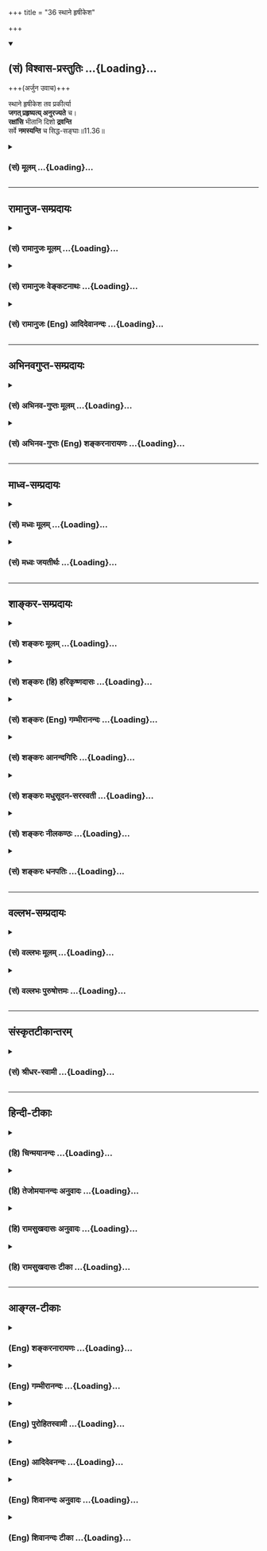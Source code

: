 +++
title = "36 स्थाने हृषीकेश"

+++
<div class="js_include" newlevelforh1="2" title="(सं) विश्वास-प्रस्तुतिः" unfilled url="/mahAbhAratam/shlokashaH/06-bhIShma-parva/03-bhagavad-gItA-parva/saMskRtam/vishvAsa-prastutiH/11_vishva-rUpa-darshana/36_sthAne_hRShIkesha.md">
<details open><summary><h2>(सं) विश्वास-प्रस्तुतिः ...{Loading}...</h2></summary>

+++(अर्जुन उवाच)+++

स्थाने हृषीकेश तव प्रकीर्त्या  
**जगत् प्रहृष्यत्य् अनुरज्यते** च।  
**रक्षांसि** भीतानि दिशो **द्रवन्ति**  
सर्वे **नमस्यन्ति** च सिद्ध-सङ्घाः॥11.36॥
</details>
</div>
<div class="js_include collapsed" newlevelforh1="3" title="(सं) मूलम्" unfilled url="/mahAbhAratam/shlokashaH/06-bhIShma-parva/03-bhagavad-gItA-parva/saMskRtam/mUlam/11_vishva-rUpa-darshana/36_sthAne_hRShIkesha.md">
<details><summary><h3>(सं) मूलम् ...{Loading}...</h3></summary>

अर्जुन उवाच  
स्थाने हृषीकेश तव प्रकीर्त्या  
जगत् प्रहृष्यत्यनुरज्यते च।  
रक्षांसि भीतानि दिशो द्रवन्ति  
सर्वे नमस्यन्ति च सिद्धसङ्घाः।।11.36।।
</details>
</div>


_________________
## रामानुज-सम्प्रदायः
<div class="js_include collapsed" newlevelforh1="3" title="(सं) रामानुजः मूलम्" unfilled url="/mahAbhAratam/shlokashaH/06-bhIShma-parva/03-bhagavad-gItA-parva/saMskRtam/rAmAnujaH/mUlam/11_vishva-rUpa-darshana/36_sthAne_hRShIkesha.md">
<details><summary><h3>(सं) रामानुजः मूलम् ...{Loading}...</h3></summary>

।।11.36।। अर्जुन उवाच -- **स्थाने** युक्तम्; यद् एतद् युद्धदिदृक्षया
आगतम् अशेषं देवगन्धर्वसिद्धयक्षविद्याधरकिन्नरकिंपुरुषादिकं **जगत्**
त्वत्प्रसादात् त्वां सर्वेश्वरम् अवलोक्य **तव प्रकीर्त्या** सर्वं
**प्रहृष्यति अनुरज्यते च।** यत् च त्वाम् अवलोक्य **रक्षांसि भीतानि**
सर्वा **दिशः प्रद्रवन्ति सर्वे सिद्धसंघाः** सिद्धाद्यनुकूलसंघाः
**नमस्यन्ति च** तद् एतत् सर्वं युक्तम् इति पूर्वेण सम्बन्धः। युक्ततां एव
उपपादयति --

</details>
</div>
<div class="js_include collapsed" newlevelforh1="3" title="(सं) रामानुजः वेङ्कटनाथः" unfilled url="/mahAbhAratam/shlokashaH/06-bhIShma-parva/03-bhagavad-gItA-parva/saMskRtam/rAmAnujaH/venkaTanAthaH/11_vishva-rUpa-darshana/36_sthAne_hRShIkesha.md">
<details><summary><h3>(सं) रामानुजः वेङ्कटनाथः ...{Loading}...</h3></summary>

  
  
।।11.36।। स्थाने हृषीकेष इति श्लोकः श्रीविष्णुपञ्जरादिषु विनियुक्तो
मन्त्रः प्रसिद्धः। स्थाने इत्यस्य
अधिकरणार्थताप्रतीतिव्युदासायाहयुक्तमिति। अत्र जगच्छब्दविवक्षितार्थं तस्य
प्रकीर्तिमूलप्रहर्षनिदानं च व्यनक्तियदेतदिति। प्रहृष्यति इत्यनेन
प्रियातिथिलाभादाविवाक्षिमनः प्रीतिर्विवक्षिता। अनुरज्यते इति तु
पित्रादिषु पुत्रादेरिव स्नेह इत्यपुनरुक्तिः। त्वामवलोक्येत्यनेन रक्षसां
भीतिहेतुप्रदर्शनम्। प्रकीर्त्या इत्यस्यानुषङ्गस्तु विरुद्धत्वादयुक्तः।
अन्यकर्तृकप्रकीर्त्येति तु कल्पनागौरवम्। अवलोकनं तुवीक्षन्ते त्वा
\[11।22\] इति देवासुरादीनां सर्वेषामुक्तमिति भावः।
सिद्धशब्दोऽत्रानुकूलवर्गप्रदर्शनार्थ इत्यभिप्रायेणसिद्धाद्यनुकूलसङ्घा
इत्युक्तम्।  
  

</details>
</div>
<div class="js_include collapsed" newlevelforh1="3" title="(सं) रामानुजः (Eng) आदिदेवानन्दः" unfilled url="/mahAbhAratam/shlokashaH/06-bhIShma-parva/03-bhagavad-gItA-parva/saMskRtam/rAmAnujaH/english/AdidevAnandaH/11_vishva-rUpa-darshana/36_sthAne_hRShIkesha.md">
<details><summary><h3>(सं) रामानुजः (Eng) आदिदेवानन्दः ...{Loading}...</h3></summary>

11.36 Arjuna said: 'Sthane' means rightly or it is but proper. It is but proper that the whole world of gods, Gandharvas, Siddhas, Yaksas,
Kinnaras, Kimpurusas, etc., who have foregathered with a desire to see the battle, should be delighted with You and love You after beholding You by Your grace. You are the Lord of all. Rightly after beholding You,
the Raksasas flee in fear on all sides, and rightly all the host of Siddhas, namely, the host of Siddhas who are favourable to You, pay their homage to You. The connection with what was said earlier is that all this is as it ought to be. He further proceeds to explain how all this is right:

</details>
</div>


_________________
## अभिनवगुप्त-सम्प्रदायः
<div class="js_include collapsed" newlevelforh1="3" title="(सं) अभिनव-गुप्तः मूलम्" unfilled url="/mahAbhAratam/shlokashaH/06-bhIShma-parva/03-bhagavad-gItA-parva/saMskRtam/abhinava-guptaH/mUlam/11_vishva-rUpa-darshana/36_sthAne_hRShIkesha.md">
<details><summary><h3>(सं) अभिनव-गुप्तः मूलम् ...{Loading}...</h3></summary>

।।11.36।। स्थाने इति। प्रकीर्त्यां +++(S प्रकीर्तिः प्रकीर्तनम्)+++ ;
प्रकीर्तनेन।

</details>
</div>
<div class="js_include collapsed" newlevelforh1="3" title="(सं) अभिनव-गुप्तः (Eng) शङ्करनारायणः" unfilled url="/mahAbhAratam/shlokashaH/06-bhIShma-parva/03-bhagavad-gItA-parva/saMskRtam/abhinava-guptaH/english/shankaranArAyaNaH/11_vishva-rUpa-darshana/36_sthAne_hRShIkesha.md">
<details><summary><h3>(सं) अभिनव-गुप्तः (Eng) शङ्करनारायणः ...{Loading}...</h3></summary>

11.36 Sthane etc. By high glory : by highly singing the glory.

</details>
</div>


_________________
## माध्व-सम्प्रदायः
<div class="js_include collapsed" newlevelforh1="3" title="(सं) मध्वः मूलम्" unfilled url="/mahAbhAratam/shlokashaH/06-bhIShma-parva/03-bhagavad-gItA-parva/saMskRtam/madhvaH/mUlam/11_vishva-rUpa-darshana/36_sthAne_hRShIkesha.md">
<details><summary><h3>(सं) मध्वः मूलम् ...{Loading}...</h3></summary>

।।11.36।। यदेतद्वक्ष्यमाणं तत्स्थाने युक्तमेवेत्यर्थः।
अग्नीषोमाद्यन्तर्यामितया जगद्धर्षणादेर्हृषीकेशः; केशत्वं त्वंशूनां
तन्नियतत्वादेः; प्रमाणं तुशशिसूर्यनेत्रं \[11।19\] इत्यत्रोक्तम्;
हृषीकाणामिन्द्रियाणामीशत्वाच्च हृषीकेशः; तेषां विशेषतः ईशत्वं च यः
प्राणे तिष्ठन् \[बृ.उ.3।7।16\] इत्यादौ प्रसिद्धम्। न मे हृषीकाणि
पतन्त्यसत्पथे इत्यादिप्रयोगाच्च। इतरोऽर्थो मोक्षधर्मे
सिद्धःसूर्याचन्द्रमसौ शश्वत्केशैर्मे अंशुसंज्ञितैः। बोधयन् स्थापयंश्चैव
जगदुत्पद्यते पृथक्। बोधनात्स्थापनाच्चैव जगतो हर्षसम्भवात्।
अग्नीषोमकृतैरेभिः कर्मभिः पाण्डुनन्दन। हृषीकेशो महेशानो वरदो लोकभावनः
इति च।

</details>
</div>
<div class="js_include collapsed" newlevelforh1="3" title="(सं) मध्वः जयतीर्थः" unfilled url="/mahAbhAratam/shlokashaH/06-bhIShma-parva/03-bhagavad-gItA-parva/saMskRtam/madhvaH/jayatIrthaH/11_vishva-rUpa-darshana/36_sthAne_hRShIkesha.md">
<details><summary><h3>(सं) मध्वः जयतीर्थः ...{Loading}...</h3></summary>

।।11.36।। स्थाने इत्येतत्युक्तं इत्यर्थेऽव्ययं चास्ति; अस्ति च
सप्तम्यन्तं पदं; तत्किमत्राभिप्रेतं कथं चास्यान्वयः इत्यत आह --
**यदि**ति। स्थाने विषये एवेति वा; बहुमानस्थाने त्वयीति वा योजनायां
साध्याहारत्वमिति भावः। हृषीकेशशब्दस्य प्रकृतोपयुक्तमपूर्वमर्थमाह --
**अग्नी**ति। अत्राद्येनादिशब्देन सूर्यो गृह्यते; द्वितीयेन बोधनस्थापने
अग्न्याद्यंशुभिः स्वकेशैरिति शेषः। जगद्धर्षणादेरिति बोधनस्थापनाभ्यां
जगद्धर्षणादित्यर्थः। सूर्याद्यंशूनां कथं भगवत्केशत्वं इत्यत आह --
**केशत्वं** त्विति। तन्नियतत्वतज्जन्यत्वादिना तादात्म्योक्तिरित्यत्र किं
प्रमाणं इत्यत आह -- **प्रमाणं त्वि**ति। **इत्यत्रै**तद्व्याख्यानावसरे।
अनेन वक्ष्यमाणं वाक्यं विवृतं भवति। तथा चाग्न्याद्रिषु स्थित्वा
स्वकेशनियतैस्तदंशुभिर्जगतो बोधनस्थापनाभ्यां हर्षणादित्युक्तं भवति।
हृष्यतेः कीप्रत्ययः। हृष्यो हर्षहेतवः केशा अस्येति हृषीकेशः। नानेन
प्रसिद्धोऽर्थस्त्यज्यत इति भावेन तमप्याह -- **हृषीकाणा**मिति। ननु
जगदीशस्य विशेषत इन्द्रियेशत्वं कथं इत्यत आह -- **तेषा**मिति।
पुरुषार्थोपयुक्तज्ञानक्रियाशक्तिप्रेरकत्वेनेति भावः।
हृषीकशब्दस्येन्द्रियवाचित्वं कुतः इत्यत आह -- **ने**ति। पूर्वेण
समुचितस्यास्य व्याख्यानसमर्थनहेतुत्वाच्चशब्दः। आद्येऽर्थे प्रमाणमाह --
**इतरोऽर्थ** इति। अग्निश्च। जगद्बोधयन्तः स्थापयन्तश्च पृथक् स्वावसरे
उत्पद्यन्ते उदयं गच्छन्ति सूर्यकृतैश्च। अत्रापि
पूर्ववद्बोधनादेर्हेतुहेतुमद्भावो ज्ञातव्यः। ईशानत्वादावप्युक्तो हेतुः।

</details>
</div>


_________________
## शाङ्कर-सम्प्रदायः
<div class="js_include collapsed" newlevelforh1="3" title="(सं) शङ्करः मूलम्" unfilled url="/mahAbhAratam/shlokashaH/06-bhIShma-parva/03-bhagavad-gItA-parva/saMskRtam/shankaraH/mUlam/11_vishva-rUpa-darshana/36_sthAne_hRShIkesha.md">
<details><summary><h3>(सं) शङ्करः मूलम् ...{Loading}...</h3></summary>

।।11.36।। --,**स्थाने** युक्तम्। किं तत् **तव प्रकीर्त्या**
त्वन्माहात्म्यकीर्तनेन श्रुतेन; हे **हृषीकेश;** यत् **जगत्** प्रहृष्यति
प्रहर्षम् उपैति; तत् स्थाने युक्तम्; इत्यर्थः। अथवा विषयविशेषणं स्थाने
इति। युक्तः हर्षादिविषयः भगवान्; यतः ईश्वरः सर्वात्मा सर्वभूतसुहृच्च
इति। तथा **अनुरज्यते** अनुरागं च उपैति तच्च विषये इति व्याख्येयम्।
किञ्च; **रक्षांसि भीतानि** भयाविष्टानि **दिशः द्रवन्ति** गच्छन्ति
तच्च,स्थाने विषये। **सर्वे नमस्यन्ति** नमस्कुर्वन्ति च **सिद्धसंघाः**
सिद्धानां समुदायाः कपिलादीनाम्; तच्च स्थाने।। भगवतो हर्षादिविषयत्वे हेतुं
दर्शयति --,

</details>
</div>
<div class="js_include collapsed" newlevelforh1="3" title="(सं) शङ्करः (हि) हरिकृष्णदासः" unfilled url="/mahAbhAratam/shlokashaH/06-bhIShma-parva/03-bhagavad-gItA-parva/saMskRtam/shankaraH/hindI/harikRShNadAsaH/11_vishva-rUpa-darshana/36_sthAne_hRShIkesha.md">
<details><summary><h3>(सं) शङ्करः (हि) हरिकृष्णदासः ...{Loading}...</h3></summary>

।।11.36।। अर्जुन बोला -- यह उचित ही है। वह क्या कि हे हृषीकेश आपकी
कीर्तिसे अर्थात् आपकी महिमाका कीर्तन और श्रवण करनेसे जो जगत् हर्षित हो
रहा है सो उचित ही है। अथवा स्थाने यह शब्द विषयका विशेषण भी समझा जा सकता
है। भगवान् हर्ष आदिके विषय हैं; यह मानना भी ठीक ही है; क्योंकि ईश्वर
सबका आत्मा और सब भूतोंका सुहृद् है। यहाँ ऐसी व्याख्या करनी चाहिये कि
जगत् जो भगवान्में अनुराग -- प्रेम करता है; यह उसका अनुराग करना उचित
विषयमें ही है तथा राक्षसगण भयसे युक्त हुए सब दिशाओंमें भाग रहे हैं; यह
भी ठीकठिकानेकी ही बात है। एवं समस्त कपिलादि सिद्धोंके समुदाय जो नमस्कार
कर रहे हैं; यह भी उचित विषयमें ही है।

</details>
</div>
<div class="js_include collapsed" newlevelforh1="3" title="(सं) शङ्करः (Eng) गम्भीरानन्दः" unfilled url="/mahAbhAratam/shlokashaH/06-bhIShma-parva/03-bhagavad-gItA-parva/saMskRtam/shankaraH/english/gambhIrAnandaH/11_vishva-rUpa-darshana/36_sthAne_hRShIkesha.md">
<details><summary><h3>(सं) शङ्करः (Eng) गम्भीरानन्दः ...{Loading}...</h3></summary>

11.36 Sthane, it is proper; -what is that;-that the jagat, world;
prahrsyati, becomes delighted; tava prakirtya, by Your praise, by
reciting Your greatness and hearing it. This is befitting. This is the
idea. Or, the word sthane may be taken as alifying the word 'subject'
(understood) : It is proper that the Lord is the subject of joy etc.
since the Lord is the Self of all beings and the Friend of all. So also
it (the world) anurajyate, becomes attracted, becomes drawn (by that
praise). That also is with regard to a proper subject. This is how it is
to be explained. Further, that the raksamsi, Raksasas; bhitani, stricken
with fear; dravanti, run; disah, in all directions-that also is with
regard to a proper subject. And that sarve, all; the siddha-sanghah,
groups of the Siddhas-Kapila and others; namasyanti, bow down-that also
is befitting. He points out the reason for the Lord's being the object
of delight etc.:

</details>
</div>
<div class="js_include collapsed" newlevelforh1="3" title="(सं) शङ्करः आनन्दगिरिः" unfilled url="/mahAbhAratam/shlokashaH/06-bhIShma-parva/03-bhagavad-gItA-parva/saMskRtam/shankaraH/AnandagiriH/11_vishva-rUpa-darshana/36_sthAne_hRShIkesha.md">
<details><summary><h3>(सं) शङ्करः आनन्दगिरिः ...{Loading}...</h3></summary>

।।11.36।। किं तदर्जुनो भगवन्तं प्रति सगद्गदं वचनमुक्तवानिति तदाह --
**अर्जुन इति।** विषयविशेषणत्वमेव व्यनक्ति -- **युक्त इति।** भगवतो
हर्षादिविषयत्वं युक्तमित्यत्र हेतुमाह -- **यत इति।** तव प्रकीर्त्या
हर्षवदनुरागं च गच्छति जगदित्याह -- **तथेति।** तच्चेत्यनुरागगमनम्।
रक्षःसु जगदेकदेशभूतेषु प्रतिपक्षेषु कुतो जगतो भवति
हर्षानुरागावित्याशङ्क्याह -- **किञ्चेति।** इतश्च जगतो भगवति हर्षादि
युक्तमित्याह -- **सर्व इति।**

</details>
</div>
<div class="js_include collapsed" newlevelforh1="3" title="(सं) शङ्करः मधुसूदन-सरस्वती" unfilled url="/mahAbhAratam/shlokashaH/06-bhIShma-parva/03-bhagavad-gItA-parva/saMskRtam/shankaraH/madhusUdana-sarasvatI/11_vishva-rUpa-darshana/36_sthAne_hRShIkesha.md">
<details><summary><h3>(सं) शङ्करः मधुसूदन-सरस्वती ...{Loading}...</h3></summary>

।।11.36।। अर्जुन उवाच एकादशभिः -- स्थाने इत्यादिना। स्थाने इत्यव्ययं
युक्तमित्यर्थे। हे हृषीकेश सर्वेन्द्रियप्रवर्तक;
यतस्त्वमेवमत्यन्ताद्भुतप्रभावो भक्तवत्सलश्च ततस्तव प्रकीर्त्या
प्रकृष्टया कीर्त्या निरतिशयप्राशस्त्यस्य कीर्तनेन श्रवणेन च न केवलमहमेव
प्रहृष्यामि किंतु सर्वमेव जगच्चेतनमात्रं रक्षोविरोधि प्रहृष्यति
प्रकृष्टं हर्षमाप्नोति इति यत्तत् स्थाने युक्तमेवेत्यर्थः। तथा सर्वं
जगदनुरज्यते च तद्विषयमनुरागमुपैतीति च यत्तदपि युक्तमेव। तथा रक्षांसि
भीतानि। भयाविष्टानि सन्ति दिशो द्रवन्ति सर्वासु दिक्षु पलायन्त इति
यत्तदपि युक्तमेव। तथा सर्वे सिद्धानां कपिलादीनां सङ्घा नमस्यन्ति चेति
यत्तदपि युक्तमेव। सर्वत्र तव प्रकीर्त्येत्यस्यान्वयः स्थाने इत्यस्य च।
अयं श्लोको रक्षोघ्नमन्त्रत्वेन मन्त्रशास्त्रे प्रसिद्धः।

</details>
</div>
<div class="js_include collapsed" newlevelforh1="3" title="(सं) शङ्करः नीलकण्ठः" unfilled url="/mahAbhAratam/shlokashaH/06-bhIShma-parva/03-bhagavad-gItA-parva/saMskRtam/shankaraH/nIlakaNThaH/11_vishva-rUpa-darshana/36_sthAne_hRShIkesha.md">
<details><summary><h3>(सं) शङ्करः नीलकण्ठः ...{Loading}...</h3></summary>

।।11.36।। एकादशभिः श्लोकैरर्जुन उवाच -- **स्थाने इति।** हे हृषीकेश
सर्वेन्द्रियप्रवर्तक अन्तर्यामिन्; तव प्रकीर्त्या नामसंकीर्तनेन
जगत्प्रहृष्यति यत्तत् स्थाने युक्तम्। स्थाने इत्यव्ययं युक्तमित्यर्थे।
यत्तव प्रकीर्त्या जगदनुरज्यते तदपि स्थाने युक्तम्। यत्तव प्रकीर्त्या
रक्षांसि भीतानि सन्ति दिशो द्रवन्ति पलायन्ते तदपि स्थाने युक्तम्। यच्च
त्वां सर्वे सिद्धसङ्घाः कपिलादीनां समुदायाः नमस्यन्ति तदपि स्थाने। अयं
श्लोको रक्षोघ्नमन्त्रत्वेन मन्त्रशास्त्रे प्रसिद्धः। स च
नारायणाष्टाक्षरसुदर्शनास्त्रमन्त्राभ्यां संपुटितो ज्ञेय इति रहस्यम्।

</details>
</div>
<div class="js_include collapsed" newlevelforh1="3" title="(सं) शङ्करः धनपतिः" unfilled url="/mahAbhAratam/shlokashaH/06-bhIShma-parva/03-bhagavad-gItA-parva/saMskRtam/shankaraH/dhanapatiH/11_vishva-rUpa-darshana/36_sthAne_hRShIkesha.md">
<details><summary><h3>(सं) शङ्करः धनपतिः ...{Loading}...</h3></summary>

।।11.36।। हे हृषीकेश; तव माहात्म्यप्रकीर्तनेन यज्जगत् प्रहर्षं
प्राप्नोत्यनुरागं चोपैति तत्स्थाने युक्तमित्यर्थः। यद्वा तव प्रकीर्त्या
यज्जगत्प्रहृष्यत्यनुरज्यते च तत् स्थाने हर्षादिस्थितयोग्यविषये। यतस्त्वं
हृषीकेशः सर्वेन्द्रियनियन्ता सर्वान्तर्यामी सर्वसुहृदिति सूचनार्थ
संबोधनम्। किंच यद्रक्षांसि भयाविष्टानि दिशो द्रवन्ति पलाय गच्छन्ति यच्च
सिद्धानां कपिलादीनां समुदायाः नमस्कुर्वन्ति तच्च स्थाने इति पूर्ववत्।

</details>
</div>


_________________
## वल्लभ-सम्प्रदायः
<div class="js_include collapsed" newlevelforh1="3" title="(सं) वल्लभः मूलम्" unfilled url="/mahAbhAratam/shlokashaH/06-bhIShma-parva/03-bhagavad-gItA-parva/saMskRtam/vallabhaH/mUlam/11_vishva-rUpa-darshana/36_sthAne_hRShIkesha.md">
<details><summary><h3>(सं) वल्लभः मूलम् ...{Loading}...</h3></summary>

।।11.36।। स्थाने इत्येकादशभिः प्रार्थयन्नाह फाल्गुनः।
षड्भिर्गुणैस्त्रिभिर्युक्तं भगवन्तं गुणातिगम्।। स्थाने इत्यत्र
प्रकीर्त्या युतं प्रार्थयति। स्थाने इत्यव्ययम्। युक्तमित्यर्थः।
जगत्सर्वमनुरज्यते प्रहृष्यति च तव प्रकीर्त्या। अहं त्वधुना बिभेमीति
द्योतयति। अयं श्लोको रक्षोघ्नमन्त्रशास्त्रे प्रसिद्धः।

</details>
</div>
<div class="js_include collapsed" newlevelforh1="3" title="(सं) वल्लभः पुरुषोत्तमः" unfilled url="/mahAbhAratam/shlokashaH/06-bhIShma-parva/03-bhagavad-gItA-parva/saMskRtam/vallabhaH/puruShottamaH/11_vishva-rUpa-darshana/36_sthAne_hRShIkesha.md">
<details><summary><h3>(सं) वल्लभः पुरुषोत्तमः ...{Loading}...</h3></summary>

  
  
।।11.36।। किमर्जुनो विज्ञापितवान् इत्याकाङ्क्षायामर्जुनवाक्यान्याह --
अर्जुन उवाचस्थाने इत्येकादशभिः। एकादशेन्द्रियैरपि
शुद्धैर्विज्ञाप्यमित्येकादशभिर्विज्ञापयति। हे हृषीकेश यतस्त्वं
सर्वेन्द्रियप्रेरकस्तस्मात् स्थाने स्थितौ तव प्रकीर्त्या तव
गुणसङ्कीर्तनेन जगत् प्रहृष्यति हर्षमाप्नोति। च पुनः। अन्यत् कीर्तनश्रवणेन
अनुरज्यते अनुरागयुक्तं भवति ननु बाधकेषु विद्यमानेषु कीर्तनं कर्तुं कथं
शक्यं इत्याशङ्क्य कीर्तनेनैव बाधनाशो भवतीत्याह -- रक्षांसीति। तव
कीर्तनेनैव भीतानि सन्ति रक्षांसि दिशः प्रति द्रवन्ति पलायन्ते। तथा
सिद्धसङ्घाः सिद्धानां प्राप्तज्ञानानां समूहाः नमस्यन्ति
प्रणमन्तीत्यर्थः।  
  

</details>
</div>


_________________
## संस्कृतटीकान्तरम्
<div class="js_include collapsed" newlevelforh1="3" title="(सं) श्रीधर-स्वामी" unfilled url="/mahAbhAratam/shlokashaH/06-bhIShma-parva/03-bhagavad-gItA-parva/saMskRtam/shrIdhara-svAmI/11_vishva-rUpa-darshana/36_sthAne_hRShIkesha.md">
<details><summary><h3>(सं) श्रीधर-स्वामी ...{Loading}...</h3></summary>

।।11.36।। **स्थान इत्येकादशभिरर्जुनस्योक्तिः।** स्थान इत्यव्ययं
युक्तमित्यस्मिन्नर्थे। हे हृषीकेश; यत एवं त्वमद्भुतप्रभावो भक्तवत्सलश्च
अतस्तव प्रकीर्त्या माहात्म्यसंकीर्तनेन न केवलमहमेव प्रहृष्यामि किंतु
जगत्सर्वं प्रहृष्यति प्रकर्षेण हर्षं प्राप्नोति एतत्तु स्थाने
युक्तमित्यर्थः। तथा जगदनुरज्यतेऽनुरागं चोपैति इति यत्; तथा रक्षांसि
भीतानि सन्ति; दिशःप्रति द्रवन्ति पलायन्त इति यत्; सर्वे
योगतपोमन्त्रादिसिद्धानां सङ्घा नमस्यन्ति प्रणमन्तीति यत्; एतच्च स्थाने
युक्तमेव। न चित्रमित्यर्थः।

</details>
</div>


_________________
## हिन्दी-टीकाः
<div class="js_include collapsed" newlevelforh1="3" title="(हि) चिन्मयानन्दः" unfilled url="/mahAbhAratam/shlokashaH/06-bhIShma-parva/03-bhagavad-gItA-parva/hindI/chinmayAnandaH/11_vishva-rUpa-darshana/36_sthAne_hRShIkesha.md">
<details><summary><h3>(हि) चिन्मयानन्दः ...{Loading}...</h3></summary>

।।11.36।। कविता के भावव्यंजय आकर्षण के द्वारा; एक बार पुन; हमें सम्पत्ति
और वैभव से सम्पन्न सुखद राजप्रासाद से उठाकर युद्धभूमि के कोलाहल और
आश्चर्यमय विराटरूप की ओर ले जाया जाता है। दृश्य यह है कि अर्जुन दोनों
हाथ जोड़े हुए; भयकम्पित और विस्मय से अवरुद्ध कण्ठ से भगवान् की स्तुति कर
रहा है। यह चित्र अर्जुन की मनस्थिति का स्पष्ट परिचायक है। ग्यारह श्लोकों
के स्तुतिगान का यह खण्ड हिन्दू धर्म में उपलब्ध सर्वोत्तम प्रार्थनाओं का
प्रतिनिधित्व करता है। वस्तुत सामान्य लोगों को यह विदित है कि संकल्पना;
सुन्दरता; लय और अर्थ की गम्भीरता की दृष्टि से इससे अधिक श्रेष्ठ किसी
सार्वभौमिक प्रार्थना की कल्पना नहीं की जा सकती है। इस खण्ड में; हम देखते
हैं कि अर्जुन की तत्त्वदर्शन की क्षमता शनैशनै इस विराट रूप के पीछे दिव्य
अनन्त सत्य को पहचान रही है। जब कोई व्यक्ति दर्पण में अपना प्रतिबिम्ब देख
रहा होता है; तब सामान्यत उसे दर्पण की सतह का भान भी नहीं होता है; परन्तु
यदि वह ध्यान उस सतह पर केन्द्रित करे तो उसके लिए वह प्रतिबिम्ब प्राय
लुप्तसा ही हो जाता है। यहाँ भी; अर्जुन जब तक उस विश्वरूप के प्रत्येक रूप
को ही देखने में व्यस्त रहा; तब तक इस विशाल रूप के सारतत्त्व अनन्त स्वरूप
को वह नहीं पहचान सका। अब इस खण्ड से यह स्पष्ट होता है कि अर्जुन ने विराट
रूप के वास्तविक सत्य और अर्थ को पहचानना प्रारम्भ कर दिया था।

</details>
</div>
<div class="js_include collapsed" newlevelforh1="3" title="(हि) तेजोमयानन्दः अनुवादः" unfilled url="/mahAbhAratam/shlokashaH/06-bhIShma-parva/03-bhagavad-gItA-parva/hindI/tejomayAnandaH/anuvAdaH/11_vishva-rUpa-darshana/36_sthAne_hRShIkesha.md">
<details><summary><h3>(हि) तेजोमयानन्दः अनुवादः ...{Loading}...</h3></summary>

।।11.36।। अर्जुन ने कहा -- यह योग्य ही है कि आपके कीर्तन से जगत् अति
हर्षित होता है और अनुराग को भी प्राप्त होता है। भयभीत राक्षस लोग समस्त
दिशाओं में भागते हैं और समस्त सिद्धगणों के समुदाय आपको नमस्कार करते
हैं।।  
  

</details>
</div>
<div class="js_include collapsed" newlevelforh1="3" title="(हि) रामसुखदासः अनुवादः" unfilled url="/mahAbhAratam/shlokashaH/06-bhIShma-parva/03-bhagavad-gItA-parva/hindI/rAmasukhadAsaH/anuvAdaH/11_vishva-rUpa-darshana/36_sthAne_hRShIkesha.md">
<details><summary><h3>(हि) रामसुखदासः अनुवादः ...{Loading}...</h3></summary>

।।11.36।। अर्जुन बोले -- हे अन्तर्यामी भगवन् ! आपके नाम, गुण, लीलाका
कीर्तन करनेसे यह सम्पूर्ण जगत् हर्षित हो रहा है और अनुराग(-प्रेम-) को
प्राप्त हो रहा है। आपके नाम, गुण आदिके कीर्तनसे भयभीत होकर राक्षसलोग
दसों दिशाओंमें भागते हुए जा रहे हैं और सम्पूर्ण सिद्धगण आपको नमस्कार कर
रहे हैं। यह सब होना उचित ही है।

</details>
</div>
<div class="js_include collapsed" newlevelforh1="3" title="(हि) रामसुखदासः टीका" unfilled url="/mahAbhAratam/shlokashaH/06-bhIShma-parva/03-bhagavad-gItA-parva/hindI/rAmasukhadAsaH/TIkA/11_vishva-rUpa-darshana/36_sthAne_hRShIkesha.md">
<details><summary><h3>(हि) रामसुखदासः टीका ...{Loading}...</h3></summary>

।।11.36।।***व्याख्या--***\[संसारमें यह देखा जाता है कि जो व्यक्ति
अत्यन्त भयभीत हो जाता है, उससे बोला नहीं जाता। अर्जुन भगवान्का अत्युग्र
रूप देखकर अत्यन्त भयभीत हो गये थे। फिर उन्होंने इस (छत्तीसवें) श्लोकसे
लेकर छियालीसवें श्लोकतक भगवान्की स्तुति कैसे की; इसका समाधान यह है कि
यद्यपि अर्जुन भगवान्के अत्यन्त उग्र (भयानक) विश्वरूपको देखकर भयभीत हो
रहे थे, तथापि वे भयभीत होनेके साथ-साथ हर्षित भी हो रहे थे, जैसा कि
अर्जुनने आगे कहा है -- **'अदृष्टपूर्वं हृषितोऽस्मि दृष्ट्वा भयेन च
प्रव्यथितं मनो मे'** (11। 45)। इससे सिद्ध होता है कि अर्जुन इतने भयभीत
नहीं हुए थे, जिससे कि वे भगवान्की स्तुति भी न कर सकें। \]

</details>
</div>


_________________
## आङ्ग्ल-टीकाः
<div class="js_include collapsed" newlevelforh1="3" title="(Eng) शङ्करनारायणः" unfilled url="/mahAbhAratam/shlokashaH/06-bhIShma-parva/03-bhagavad-gItA-parva/english/shankaranArAyaNaH/11_vishva-rUpa-darshana/36_sthAne_hRShIkesha.md">
<details><summary><h3>(Eng) शङ्करनारायणः ...{Loading}...</h3></summary>

11.36. Arjuna said O Lord of sense-organs (Krsna) ! It is appropriate that the universe rejoices and feels exceedingly delighted by the high glory of yours; that in fear the demons fly on all directions; and that the hosts of the perfected ones bow down \[to You\].

</details>
</div>
<div class="js_include collapsed" newlevelforh1="3" title="(Eng) गम्भीरानन्दः" unfilled url="/mahAbhAratam/shlokashaH/06-bhIShma-parva/03-bhagavad-gItA-parva/english/gambhIrAnandaH/11_vishva-rUpa-darshana/36_sthAne_hRShIkesha.md">
<details><summary><h3>(Eng) गम्भीरानन्दः ...{Loading}...</h3></summary>

11.36 Arjuna said It is proper, O Hrsikesa, that the world becomes delighted and attracted by Your praise; that the Raksasas, stricken with fear, run in all directions; and that all the groups of the Siddhas bow down (toYou).

</details>
</div>
<div class="js_include collapsed" newlevelforh1="3" title="(Eng) पुरोहितस्वामी" unfilled url="/mahAbhAratam/shlokashaH/06-bhIShma-parva/03-bhagavad-gItA-parva/english/purohitasvAmI/11_vishva-rUpa-darshana/36_sthAne_hRShIkesha.md">
<details><summary><h3>(Eng) पुरोहितस्वामी ...{Loading}...</h3></summary>

11.36 Arjuna said: My Lord! It is natural that the world revels and rejoices when it sings the praises of Thy glory; the demons fly in fear and the saints offer Thee their salutations.

</details>
</div>
<div class="js_include collapsed" newlevelforh1="3" title="(Eng) आदिदेवनन्दः" unfilled url="/mahAbhAratam/shlokashaH/06-bhIShma-parva/03-bhagavad-gItA-parva/english/AdidevanandaH/11_vishva-rUpa-darshana/36_sthAne_hRShIkesha.md">
<details><summary><h3>(Eng) आदिदेवनन्दः ...{Loading}...</h3></summary>

11.36 Arjuna said Rightly it is, O Krsna, that Your praise should move the world to joy and love. The Raksasas flee in fear on all sides, and all the hosts of Siddhas bow down to You.

</details>
</div>
<div class="js_include collapsed" newlevelforh1="3" title="(Eng) शिवानन्दः अनुवादः" unfilled url="/mahAbhAratam/shlokashaH/06-bhIShma-parva/03-bhagavad-gItA-parva/english/shivAnandaH/anuvAdaH/11_vishva-rUpa-darshana/36_sthAne_hRShIkesha.md">
<details><summary><h3>(Eng) शिवानन्दः अनुवादः ...{Loading}...</h3></summary>

11.36 Arjuna said It is meet, O Krishna, that the world delights and rejoices in Thy praise; demons fly in fear to all arters and the hosts of the perfected ones bow to Thee.

</details>
</div>
<div class="js_include collapsed" newlevelforh1="3" title="(Eng) शिवानन्दः टीका" unfilled url="/mahAbhAratam/shlokashaH/06-bhIShma-parva/03-bhagavad-gItA-parva/english/shivAnandaH/TIkA/11_vishva-rUpa-darshana/36_sthAne_hRShIkesha.md">
<details><summary><h3>(Eng) शिवानन्दः टीका ...{Loading}...</h3></summary>

11.36 स्थाने it is meet; हृषीकेश O Krishna; तव Thy; प्रकीर्त्या by praise; जगत् the world; प्रहृष्यति is delighted; अनुरज्यते rejoices; च
and; रक्षांसि the demons; भीतानि in fear; दिशः to all arters; द्रवन्ति
fly; सर्वे all; नमस्यन्ति bow (to Thee); च and; सिद्धसङ्घाः the hosts of the perfected ones.Commentary Praise description of the glory of the Lord. The Lord is the object worthy of adortion; love and delight;
because He is the Self and friend of all beings.The Lord is the object of adoration; love and delight for the following reason also. He is the primal cause even of Brahma; the Creator of the universe.

</details>
</div>

